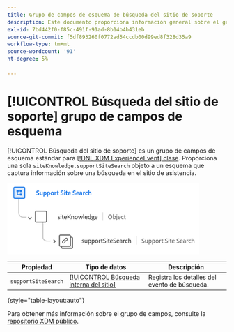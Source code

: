 ```yaml
---
title: Grupo de campos de esquema de búsqueda del sitio de soporte
description: Este documento proporciona información general sobre el grupo de campos de esquema Búsqueda del sitio de soporte.
exl-id: 7bd442f0-f85c-491f-91ad-8b14b4b431eb
source-git-commit: f5df893260f0772ad54ccdb00d99ed8f328d35a9
workflow-type: tm+mt
source-wordcount: '91'
ht-degree: 5%

---
```


# [!UICONTROL Búsqueda del sitio de soporte] grupo de campos de esquema

[!UICONTROL Búsqueda del sitio de soporte] es un grupo de campos de esquema estándar para [[!DNL XDM ExperienceEvent] clase](../../classes/experienceevent.md). Proporciona una sola `siteKnowledge.supportSiteSearch` objeto a un esquema que captura información sobre una búsqueda en el sitio de asistencia.

![](../../images/field-groups/support-site-search.png)

| Propiedad | Tipo de datos | Descripción |
| --- | --- | --- |
| `supportSiteSearch` | [[!UICONTROL Búsqueda interna del sitio]](../../data-types/internal-site-search.md) | Registra los detalles del evento de búsqueda. |

{style="table-layout:auto"}

Para obtener más información sobre el grupo de campos, consulte la [repositorio XDM público](https://github.com/adobe/xdm/blob/master/docs/reference/fieldgroups/experience-event/experienceevent-support-site-search.schema.json).
